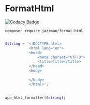 # FormatHtml
[![Codacy Badge](https://api.codacy.com/project/badge/Grade/ef1da88d77aa4505b4fc0f5018b80f99)](https://app.codacy.com/app/vsokolyk/FormatHtml?utm_source=github.com&utm_medium=referral&utm_content=Jazz-Man/FormatHtml&utm_campaign=Badge_Grade_Settings)

`composer require jazzman/format-html`

```php

$string = '<!DOCTYPE html>
           <html lang="en">
           <head>
               <meta charset="UTF-8">
               <title>Title</title>
           </head>
           <body>
           
           </body>
           </html>';
           
           
app_html_formatter($string);

```